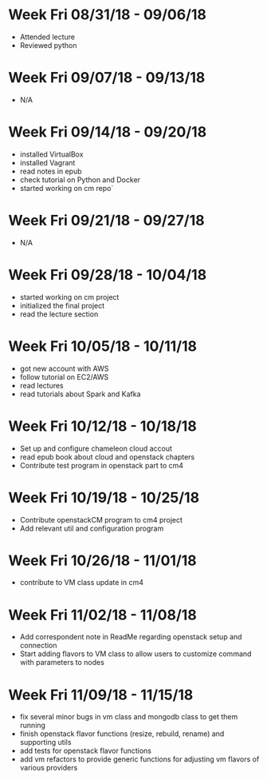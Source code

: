 # Week Fri 08/31/18 - 09/06/18

* Attended lecture
* Reviewed python

# Week Fri 09/07/18 - 09/13/18

* N/A

# Week Fri 09/14/18 - 09/20/18

* installed VirtualBox
* installed Vagrant
* read notes in epub
* check tutorial on Python and Docker
* started working on cm repo`

# Week Fri 09/21/18 - 09/27/18

* N/A

# Week Fri 09/28/18 - 10/04/18

* started working on cm project
* initialized the final project
* read the lecture section

# Week Fri 10/05/18 - 10/11/18
* got new account with AWS
* follow tutorial on EC2/AWS
* read lectures
* read tutorials about Spark and Kafka


# Week Fri 10/12/18 - 10/18/18
* Set up and configure chameleon cloud accout
* read epub book about cloud and openstack chapters
* Contribute test program in openstack part to cm4

# Week Fri 10/19/18 - 10/25/18
* Contribute openstackCM program to cm4 project
* Add relevant util and configuration program

# Week Fri 10/26/18 - 11/01/18
* contribute to VM class update in cm4


# Week Fri 11/02/18 - 11/08/18
* Add correspondent note in ReadMe regarding openstack setup and connection
* Start adding flavors to VM class to allow users to customize command with parameters to nodes

# Week Fri 11/09/18 - 11/15/18
* fix several minor bugs in vm class and mongodb class to get them running
* finish openstack flavor functions (resize, rebuild, rename) and supporting utils
* add tests for openstack flavor functions
* add vm refactors to provide generic functions for adjusting vm flavors of various providers

